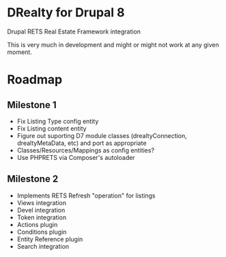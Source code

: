 DRealty for Drupal 8
===

Drupal RETS Real Estate Framework integration

This is very much in development and might or might not work at any given moment.

Roadmap
===

Milestone 1
---
* Fix Listing Type config entity
* Fix Listing content entity
* Figure out suporting D7 module classes (drealtyConnection, drealtyMetaData, etc) and port as appropriate
* Classes/Resources/Mappings as config entities?
* Use PHPRETS via Composer's autoloader

Milestone 2
---
* Implements RETS Refresh "operation" for listings
* Views integration
* Devel integration
* Token integration
* Actions plugin
* Conditions plugin
* Entity Reference plugin
* Search integration
